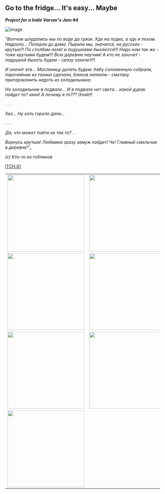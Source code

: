 ## **Go to the fridge... It's easy... Maybe**

**_Project for a Indie Varvar's Jam #4_**

![image](https://user-images.githubusercontent.com/6995335/221799826-ee5eeaff-37d8-4a34-bff6-ecb084a639e9.png)


_"Вопчем шлудались мы по воде да грязи. Хде на лодке, а хде и пехом. Надоело... Поперли до дома. Пырили мы, значится, на русских - крутые!!! По столбам лазят и подушками быхаются!!!  Надо нам так же - тоже крутыми будем!!! Всю деревню научим! А кто не захочет - падушкой быхать будем - сразу захочет!!!._

_И значит эта... Масленицу делать будем: бабу соломенную собрали, парочайник из тазика сделали, блинов напекли - сметану притараканить надоть из холодильника._



_Но холодильник в подвале... И в подвале нет света... какой дурак пойдет то? хихи! А почему я то??? Эээй!!!_

_. . ._

_Хех... Ну хоть горело дали..._

_. . ._

_Да, что может пойти не так то? . ._

_Вернусь крутым! Любимка зразу замуж пойдет! Че! Главный смельчак в деревне!"__







_(с) Кто-то из гоблинов_

[ITCH.IO](https://goblinz-mechanicz.itch.io/go-to-the-fridge)

<table>
  <tr>
    <td>
      <img width="250px" height="250px" src="https://img.itch.zone/aW1hZ2UvMTk0NjMzNS8xMTQ0NDY4Ni5wbmc=/original/QYO3P2.png"/>
    </td>
    <td>
      <img width="250px" height="250px" src="https://img.itch.zone/aW1hZ2UvMTk0NjMzNS8xMTQ0NDY4Mi5wbmc=/original/vZ%2Bp63.png"/>
    </td>
  </tr>
  
  <tr>
    <td>
      <img width="250px" height="250px" src="https://img.itch.zone/aW1hZ2UvMTk0NjMzNS8xMTQ0NDY4My5wbmc=/original/GFRxO5.png"/>
    </td>
    <td>
      <img width="250px" height="250px" src="https://img.itch.zone/aW1hZ2UvMTk0NjMzNS8xMTQ0NDY4MS5wbmc=/original/ExrLoz.png"/>
    </td>
  </tr>
  
  <tr>
    <td>
      <img width="250px" height="250px" src="https://img.itch.zone/aW1hZ2UvMTk0NjMzNS8xMTQ0NDY4MC5wbmc=/original/65PpM%2F.png"/>
    </td>
    <td>
      <img width="250px" height="250px" src="https://img.itch.zone/aW1hZ2UvMTk0NjMzNS8xMTQ0NDY4NS5wbmc=/original/QRyhn7.png"/>
    </td>
  </tr>
  
  <tr>
    <td>
      <img width="250px" height="250px" src="https://img.itch.zone/aW1hZ2UvMTk0NjMzNS8xMTQ0NDY4NC5wbmc=/original/Gs%2BKXg.png"/>
    </td>
    <td></td>
  </tr>
</table
